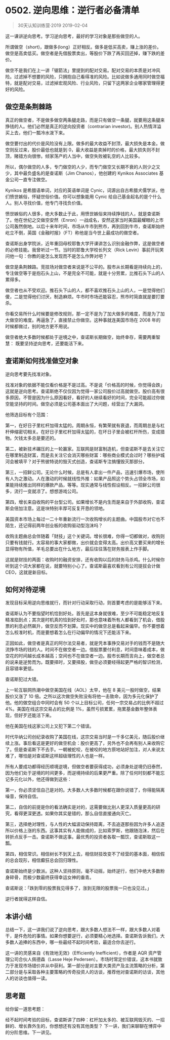 # 0502. 逆向思维：逆行者必备清单
> 30天认知训练营·2019
2019-02-04

这一课讲逆向思考。学习逆向思考，最好的学习对象是那些做空的人。

所谓做空（short)，跟做多(long）正好相反。做多是低买高卖，赚上涨的差价。做空是高卖低买。做空者是先借股票卖出，等股价下跌了再买回还掉，赚下跌的差价。

做空不是我们在上一讲「锯箭法」里提到的配对交易。配对交易的本质是对冲风险。过滤掉不想要的风险，只拥抱自己看得准的风险。比如说做多通用同时做空福特，就是配对交易，过滤掉宏观风险、行业风险，只留下这两家企业哪家管理得更好的风险。

## 做空是条荆棘路
真正的做空者，不是做多做空两条腿走路，而是只有做空一条腿，就要用这条腿来挣钱的人。他们必然是真正的逆向投资者（contrarian investor)。别人热情洋溢买上去，他们一瓢冷水泼下来。

做空要付出的代价是风险没有上限。做多的最大收益不封顶，最大损失是本金。做空则反过来，股价最低也就是到 0，最大收益是卖掉时的价格，最大损失则不封顶，赌错方向很惨。倾家荡产的人当中，做空失败被轧空的人比较多。

所以，偶尔做空的人多，专门做空的人少，而专门做空又长期不衰的人则少之又少，其中最负盛名的是查诺斯（Jim Chanos），他创建的 Kynikos Associates 基金公司一直专注做空。

Kynikos 是希腊语单词，对应的英语单词是 Cynic，词源出自古希腊犬儒学派，他们愤世嫉俗，怀疑世俗价值。你可以想象能用 Cynic 给自己基金起名的是个什么人。别人寻找价值，他专门寻找负价值。

愤世嫉俗的人很多，绝大多数止于此，用愤世嫉俗来持续挣钱的人，就是查诺斯了。他在世纪之交做空安然（Enron）一战成名，安然这家当时美国最耀眼的上市公司轰然倒地。以后十来年时间，市场从牛市到熊市，再到回到牛市，查诺斯始终屹立不倒，英国《金融时报》（FT）称他是当今世上最成功的做空者。

查诺斯出身学院派，近年重回母校耶鲁大学开课讲怎么识别金融作弊，这是做空者的必修技能。我曾听过一节。当时的耶鲁大学校长列文（Rick Levin）事前开玩笑问他一句：你教的是怎么发现而不是怎么作弊对吧？

做空是条荆棘路。竞技场对做空者来说是不公平的。股市从长期看是持续向上的，专注做空等于是抱石头上山，不是完全不可能，就是十分劳累，比推石头下山的人累得多。

做空者也从不受欢迎。推石头下山的人，都不喜欢推石头上山的人，一是觉得他们傻，二是觉得他们讨厌，制造麻烦。牛市时市场还能容忍，熊市时简直就是要打要杀。

你看交易所什么时候要是修改规则，那一定不是为了加大做多的难度，而是为了加大做空的难度。再逼急了，直接禁止你做空。这种事就连美国市场在 2008 年的时候都做过，别的地方更不用说。

做空者绝大多数时候都处于逆境之中，查诺斯长期做空，始终幸存，需要两重智慧： 既要坚持逆向思考，还要能活下来。

## 查诺斯如何找准做空对象
逆向思考要先找准对象。

找准对象的依据不能仅看价格是不是过高。不是说「价格高的时候，你觉得会跌」这就是逆向思考。查诺斯绝不仅仅因为觉得一家公司股价过高就做空。股价高有很多原因，不管是因为什么原因看好，看好的人继续看好的时间，完全可能超过你做空能坚持的时间。做空必须是公司基本面出了大问题，经营出了大漏洞。

他筛选目标有个范围：

第一，在好日子里杠杆加得太猛的。周期永恒，有繁荣就有衰退，而周期总是与杠杆伸缩密切相关。在好日子里杠杆加得太猛的，在坏日子里会被杠杆所伤，变成猎物。欠钱太多总是要还的。

第二，被新技术碾压的上一轮赢家。互联网是财富制造机，但查诺斯不是去关注它在哪里制造财富，而是去关注它会消灭哪些财富：哪些商业模式会过时？哪些护城河会被填平？对于熊彼特说的毁灭式创造，查诺斯专注搞懂毁灭那部分。

第三，一招鲜公司。无论什么时候，总是有人拿出一件产品，迅速引爆市场，使所有人为之激动。人在激动的时候就线性外推：如果产品照这个势头占领全市场，如果能持续推出同样的爆款产品，等等。现实通常与线性假设相反。一招鲜公司很多，流行一变就凉了。想想游戏公司。

第四，增长来自收购的平台型公司。如果增长不是内生而是来自于外部收购，查诺斯会倍加注意。这是块特别丰厚可反复开恳的领地。

美国资本市场上每过一二十年重新流行一次收购增长的主题曲。中国股市对它也不陌生，还记得前两年创业板的收购驱动型泡沫吗？

收购主题曲总会伴随着「财技」这个关键词。增长很难，你得一切都做对，收购则只要有钱就行。太容易的事大家都做，出价就会变得太高。出价高又要买来的增长显得物有所值，羊毛总要出在什么地方，最后往往落在财务报表上作手脚。

这就是财技的两面：收购时的融资安排，还有收购以后的财务马杀鸡。什么时候你听到这个词大家都在说，就要特别小心了。查诺斯最喜欢看到有公司提拔会计做 CEO，这就是新目标。

## 如何对待逆境
发现目标采用逆向思维就行，而针对行动采取行动，则首要考虑的是能够活下来。

查诺斯认为不要指望时机恰到好处。首先是这本身就很难，至少不可能稳定地反复精准掐到点；其次是时机真的恰到好处时，那也意味着所有人都看到了机会，借股票的利息必然飙升，做空反而不划算。现实中的做空总是看起来偏早。你不要想着怎么校准时机，而是要想着怎么在行动偏早的情况下还能活下来。

正因如此，做空者是真正的阿尔法交易者，就是凭本事挣交易对手的钱而不是随大流挣市场的钱的人。时间不在做空者一边。借股票要付利息，时间意味着成本，做空花的时间越长成本越高；空间也不在做空者一边。股市长期而言向上，做空者总的说来是逆势而为。既要择时，又要择股，做空必须要经得起更严格的智识检测，且容错率更低。

查诺斯犯过大错。

上一轮互联网热潮中做空美国在线（AOL）太早，他在 8 美元一股时做空，结果股价又涨了 10 倍。之所以这次做空失败没有将他一击致命，因为多元化保护了他。他的做空组合中同时会有 50 个以上目标公司，任何一宗交易占的比例不超过 4%。美国在线这宗交易占的比例是 1%，虽然亏损累累，拖累基金数年整体表现，但好歹还能活下来。

他在美国在线这家公司上又犯下第二个错误。

时代华纳公司创纪录收购了美国在线，这宗交易当时是一千多亿美元，随后股价继续上涨。事后看这是更好的做空机会：股价更高了，另外也不会再有别人来收购它了。但是查诺斯下不去手。一朝被蛇咬，在被咬的地方原地站好加注，对人来说太难了，哪怕是对查诺斯这样超级理性的人也是一样。

所有人要成功都得经历顺境逆境，但做空者要获得成功，必须身处逆境仍旧泰然，因为他们处于逆境的时间更多，而逆境持续的后果更严重。除了任何时刻都不能忘记多元化以外，他还得做到这些：

第一，你必须坚信自己是对的。大多数人大多数时候都在跟你说错了，你得能隔离噪音，保持自信。

第二，自信的前提是你的看法确实是对的，这需要做比别人更深入质量更高的研究，看得更深更透。如果你其实是错的，那么自信直接通向灭亡。

第三，选择绝对理性，与人性的大幅波动保持距离，不去追逐那些因为许多人追逐所以价格上涨的东西。这事其实有人能做成的，比如索罗斯，他跟随泡沫，然后在转折点反手一击。查诺斯不做这事。最优秀的投资者各取一瓢饮，查诺斯取这一瓢。

第四，相信常识。相信树长不到天上去，相信财技改变不了经营的基本面，相信假的总会现形，相信癫狂总会回归理性。

查诺斯始终是少数派。这种人坚持原则，毫不动摇，始终逆行，他们中绝大多数粉身碎骨，而极少数最终获得幸运女神的垂青。

查诺斯说：「跌到零的股票我见得多了，涨到无限的股票我一只也没见过。」

逆行者就得这样自信。

## 本讲小结
总结一下，这一讲我们说了逆向思考，跟大多数人想法不一样，跟大多数人对着干，是件危险的事情。如果你想要逆行，必须要精心地选择。查诺斯告诉我们，大多数人追捧的东西中，哪一些最经不起时间考验，最适合你去逆行。

这一讲的灵感来自《有效地无效》（Efficiently Inefficient），作者是 AQR 资产管理公司合伙人佩德森（Lasse Heje Pedersen）。市场时常定价错误，这本书就致力于发现市场错价并从中获利。第一部分是对主要大类资产及主流策略的分析，第二部分是与采取各种主要策略的传奇投资人的访谈，推荐他对查诺斯的访谈，其他人的访谈也值得一读。

## 思考题
给你留一道思考题：

经不起时间考验的目标，查诺斯讲了四种：杠杆加太多的、被互联网毁灭的、一招鲜的、增长靠外生的，你想想还有没有其他类型？
下一讲，我们来聊聊在博弈中的分阶思维。下一讲见。


